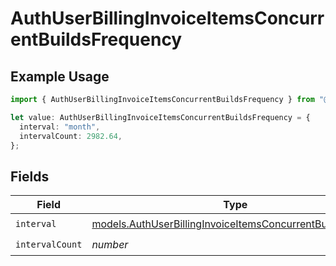 # AuthUserBillingInvoiceItemsConcurrentBuildsFrequency

## Example Usage

```typescript
import { AuthUserBillingInvoiceItemsConcurrentBuildsFrequency } from "@simplesagar/vercel/models/authuser.js";

let value: AuthUserBillingInvoiceItemsConcurrentBuildsFrequency = {
  interval: "month",
  intervalCount: 2982.64,
};
```

## Fields

| Field                                                                                                                          | Type                                                                                                                           | Required                                                                                                                       | Description                                                                                                                    |
| ------------------------------------------------------------------------------------------------------------------------------ | ------------------------------------------------------------------------------------------------------------------------------ | ------------------------------------------------------------------------------------------------------------------------------ | ------------------------------------------------------------------------------------------------------------------------------ |
| `interval`                                                                                                                     | [models.AuthUserBillingInvoiceItemsConcurrentBuildsInterval](../models/authuserbillinginvoiceitemsconcurrentbuildsinterval.md) | :heavy_check_mark:                                                                                                             | N/A                                                                                                                            |
| `intervalCount`                                                                                                                | *number*                                                                                                                       | :heavy_check_mark:                                                                                                             | N/A                                                                                                                            |